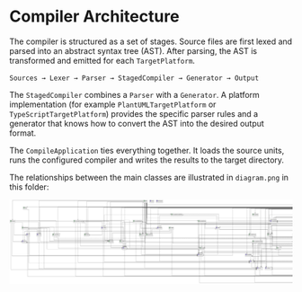 # Compiler Architecture

The compiler is structured as a set of stages. Source files are first lexed and parsed into an abstract syntax tree (AST). After parsing, the AST is transformed and emitted for each `TargetPlatform`.

```
Sources → Lexer → Parser → StagedCompiler → Generator → Output
```

The `StagedCompiler` combines a `Parser` with a `Generator`. A platform implementation (for example `PlantUMLTargetPlatform` or `TypeScriptTargetPlatform`) provides the specific parser rules and a generator that knows how to convert the AST into the desired output format.

The `CompileApplication` ties everything together. It loads the source units, runs the configured compiler and writes the results to the target directory.

The relationships between the main classes are illustrated in `diagram.png` in this folder:

![Architecture Diagram](diagram.png)
